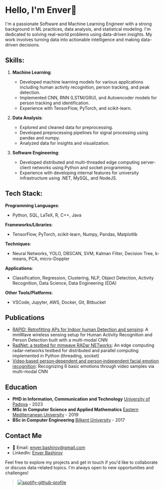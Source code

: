 
# Hello, I'm Enver👋

I'm a passionate Software and Machine Learning Engineer with a strong background in ML practices, data analysis, and statistical modeling. I'm dedicated to solving real-world problems using data-driven insights. My work involves turning data into actionable intelligence and making data-driven decisions.

## Skills:

1. **Machine Learning**: 
   - Developed machine learning models for various applications including human activity recognition, person tracking, and peak detection.
   - Implemented CNN, RNN (LSTM/GRU), and Autoencoder models for person tracking and identification.
   - Experience with TensorFlow, PyTorch, and scikit-learn.

2. **Data Analysis**:
   - Explored and cleaned data for preprocessing.
   - Developed preprocessing pipelines for signal processing using pandas and numpy.
   - Analyzed data for insights and visualization.
   
3. **Software Engineering**:
   - Developed distributed and multi-threaded edge computing server-client networks using Python and socket programming.
   - Experience with developing internal features for university infrastructure using .NET, MySQL, and NodeJS.

## Tech Stack:

**Programming Languages**:
- Python, SQL, LaTeX, R, C++, Java

**Frameworks/Libraries**:
- TensorFlow, PyTorch, scikit-learn, Numpy, Pandas, Matplotlib

**Techniques**:
- Neural Networks, YOLO, DBSCAN, SVM, Kalman Filter, Decision Tree, k-means, PCA, micro-Doppler

**Applications**:
- Classification, Regression, Clustering, NLP, Object Detection, Activity Recognition, Data Science, Data Engineering (EDA)

**Other Tools/Platforms**:
- VSCode, Jupyter, AWS, Docker, Git, Bitbucket

## Publications
- [RAPID: Retrofitting APs for Indoor human Detection and sensing](https://ieeexplore.ieee.org/abstract/document/10172159): A mmWave wireless sensing setup for Human Activity Recognition and Person Detection built with a multi-modal CNN
- [RadNet: a testbed for mmwave RADar NETworks](https://dl.acm.org/doi/abs/10.1145/3565474.3569068): An edge computing radar-networks testbed for distributed and parallel computing implemented in Python (threading, socket)
- [Video‑based person‑dependent and person‑independent facial emotion recognition](https://link.springer.com/article/10.1007/s11760-020-01830-0): Recognizing 6 basic emotions through video samples via multi-modal CNN 

## Education
- **PHD in Information, Communication and Technology**
  [University of Padova](https://www.unipd.it/) - 2023
- **MSc in Computer Science and Applied Mathematics**
  [Eastern Mediterranean University](https://www.emu.edu.tr/en) - 2019
- **BSc in Computer Engineering**
  [Bilkent University](https://www.bilkent.edu.tr/) - 2017

## Contact Me
- 📧 Email: enver.bashirov@gmail.com
- LinkedIn: [Enver Bashirov](https://www.linkedin.com/in/enverbashirov)

Feel free to explore my projects and get in touch if you'd like to collaborate or discuss data-related topics. I'm always open to new opportunities and challenges!


> [![spotify-github-profile](https://spotify-github-profile.vercel.app/api/view?uid=11102629403&cover_image=true&theme=natemoo-re&show_offline=false&background_color=121212&interchange=false&bar_color=53b14f&bar_color_cover=false)](https://spotify-github-profile.vercel.app/api/view?uid=11102629403&redirect=true)


